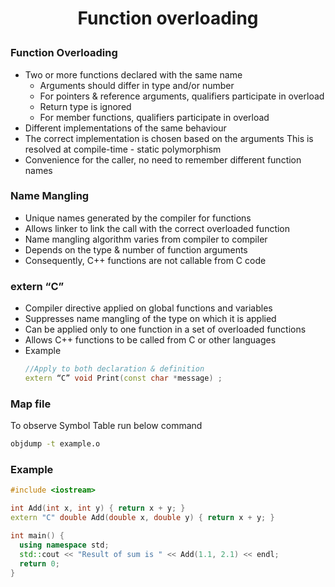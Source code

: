 <h1 style="text-align:center;"> Function overloading </p>

### Function Overloading

- Two or more functions declared with the same name
  - Arguments should differ in type and/or number
  - For pointers & reference arguments, qualifiers participate in overload
  - Return type is ignored
  - For member functions, qualifiers participate in overload
- Different implementations of the same behaviour
- The correct implementation is chosen based on the arguments
  This is resolved at compile-time - static polymorphism
- Convenience for the caller, no need to remember different function names

### Name Mangling

- Unique names generated by the compiler for functions
- Allows linker to link the call with the correct overloaded function
- Name mangling algorithm varies from compiler to compiler
- Depends on the type & number of function arguments
- Consequently, C++ functions are not callable from C code

### extern “C”

- Compiler directive applied on global functions and variables
- Suppresses name mangling of the type on which it is applied
- Can be applied only to one function in a set of overloaded functions
- Allows C++ functions to be called from C or other languages
- Example
  ```cpp
  //Apply to both declaration & definition
  extern “C” void Print(const char *message) ;
  ```

### Map file

To observe Symbol Table run below command

```bash
objdump -t example.o
```

### Example

```cpp
#include <iostream>

int Add(int x, int y) { return x + y; }
extern "C" double Add(double x, double y) { return x + y; }

int main() {
  using namespace std;
  std::cout << "Result of sum is " << Add(1.1, 2.1) << endl;
  return 0;
}
```
